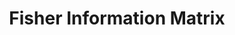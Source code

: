 ---
layout: post
title: "Fisher Information Matrix"
tags: [optimization, math, ai]
published: true
permalink: /posts/fisher/
---